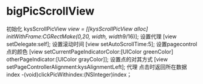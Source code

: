 # bigPicScrollView
初始化
    kysScrollPicView *view = [[kysScrollPicView alloc] initWithFrame:CGRectMake(0,20, width, width*9/16)];
设置代理
    [view setDelegate:self];
设置滚动时间
    [view setAutoScrollTime:5];
设置pagecontrol点的颜色
    [view setCurrentPageIndicatorColor:[UIColor greenColor] otherPageIndicator:[UIColor grayColor]];
设置点的对其方式
    [view setPageControllerAlignment:kysAlignmentLeft];
代理
  点击时返回所在数据index
  -(void)clickPicWithindex:(NSInteger)index；
